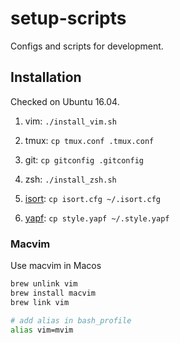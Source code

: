 # setup-scripts

Configs and scripts for development.

## Installation

Checked on Ubuntu 16.04.

1. vim: `./install_vim.sh`

2. tmux: `cp tmux.conf .tmux.conf`

3. git: `cp gitconfig .gitconfig`

4. zsh: `./install_zsh.sh`

5. [isort](https://github.com/timothycrosley/isort): `cp isort.cfg ~/.isort.cfg`

6. [yapf](https://github.com/google/yapf): `cp style.yapf ~/.style.yapf`

### Macvim

Use macvim in Macos

```bash
brew unlink vim
brew install macvim
brew link vim

# add alias in bash_profile
alias vim=mvim
```
